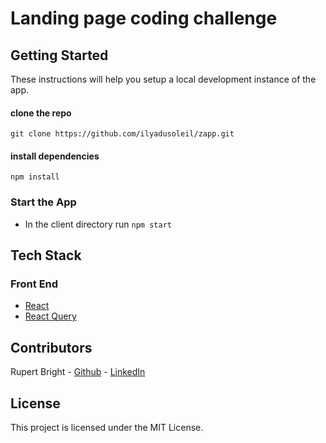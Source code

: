 # Landing page coding challenge

<!-- Remember to reflect any changes to the readme in the Table of Contents-->

## Getting Started

These instructions will help you setup a local development instance of the app.

#### clone the repo

`git clone https://github.com/ilyadusoleil/zapp.git`

#### install dependencies

`npm install`

### Start the App

- In the client directory run `npm start`

## Tech Stack

### Front End

- [React](https://reactjs.org/)
- [React Query](https://react-query.tanstack.com/)

## Contributors

Rupert Bright - [Github](https://github.com/rupertbright-hub) - [LinkedIn](https://www.linkedin.com/in/rbrightb/) <br>

## License

This project is licensed under the MIT License.
